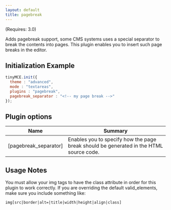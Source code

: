 ```yaml
---
layout: default
title: pagebreak
---
```


(Requires: 3.0)

Adds pagebreak support, some CMS systems uses a special separator to break the contents into pages. This plugin enables you to insert such page breaks in the editor.

## Initialization Example

```js
tinyMCE.init({
  theme : "advanced",
  mode : "textareas",
  plugins : "pagebreak",
  pagebreak_separator : "<!-- my page break -->"
});
```

## Plugin options

| Name | Summary |
| --- | --- |
| [pagebreak_separator] | Enables you to specify how the page break should be generated in the HTML source code. |

## Usage Notes

You must allow your img tags to have the class attribute in order for this plugin to work correctly. If you are overriding the default valid_elements, make sure you include something like:

```
img[src|border|alt=|title|width|height|align|class]

```
